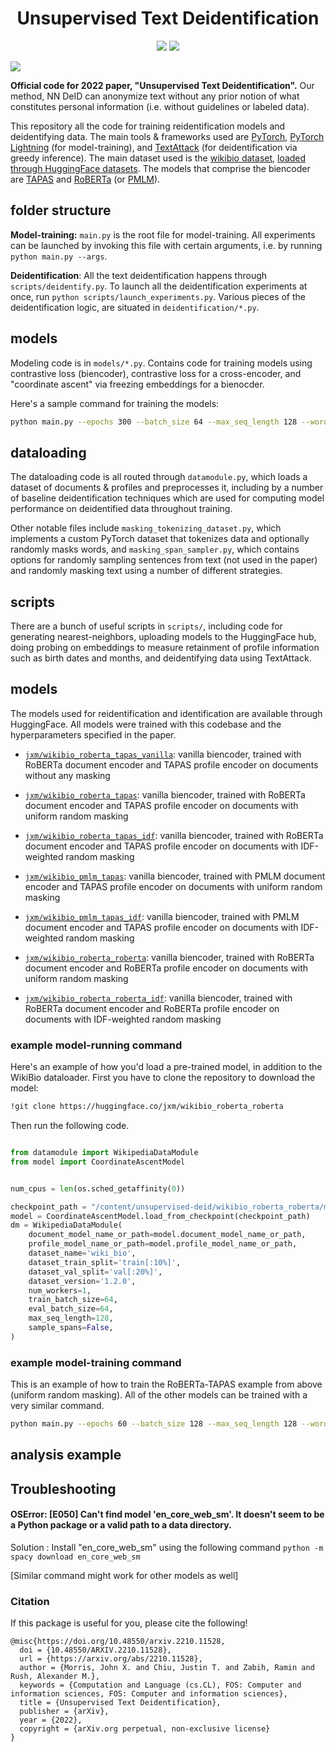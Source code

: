 <h1 align="center"> Unsupervised Text Deidentification </h1>

<p align="center">
  <img src="https://img.shields.io/badge/license-mit-blue.svg">
  <img src="https://img.shields.io/badge/python-3.6--3.8-blue">
</p>  

<img src="https://github.com/jxmorris12/unsupervised-deid/blob/master/overview.svg">


<b>Official code for 2022 paper, "Unsupervised Text Deidentification".</b> Our method, NN DeID can anonymize text without any prior notion of what constitutes personal information (i.e. without guidelines or labeled data). 

This repository all the code for training reidentification models and deidentifying data. The main tools & frameworks used are [PyTorch](https://pytorch.org/), [PyTorch Lightning](https://github.com/Lightning-AI/lightning) (for model-training), and [TextAttack](https://github.com/QData/TextAttack) (for deidentification via greedy inference). The main dataset used is the [wikibio dataset](https://rlebret.github.io/wikipedia-biography-dataset/), [loaded through HuggingFace datasets](https://huggingface.co/datasets/wiki_bio). The models that comprise the biencoder are [TAPAS](https://github.com/google-research/tapas) and [RoBERTa](https://ai.facebook.com/blog/roberta-an-optimized-method-for-pretraining-self-supervised-nlp-systems/) (or [PMLM](https://arxiv.org/abs/2004.11579)).


## folder structure

**Model-training:**
`main.py` is the root file for model-training. All experiments can be launched by invoking this file with certain arguments, i.e. by running `python main.py --args`.

**Deidentification**:
All the text deidentification happens through `scripts/deidentify.py`. To launch all the deidentification experiments at once, run `python scripts/launch_experiments.py`. Various pieces of the deidentification logic, are situated in `deidentification/*.py`.

## models

Modeling code is in `models/*.py`. Contains code for training models using contrastive loss (biencoder), contrastive loss for a cross-encoder, and "coordinate ascent" via freezing embeddings for a bienocder.

Here's a sample command for training the models:

```bash
python main.py --epochs 300 --batch_size 64 --max_seq_length 128 --word_dropout_ratio 0.8 --word_dropout_perc -1.0 --document_model_name roberta --profile_model_name tapas --dataset_name "wiki_bio" --dataset_train_split="train[:100%]" --learning_rate 1e-4 --num_validations_per_epoch 1 --loss coordinate_ascent --e 3072 --label_smoothing 0.01
```

## dataloading

The dataloading code is all routed through `datamodule.py`, which loads a dataset of documents & profiles and preprocesses it, including by a number of baseline deidentification techniques which are used for computing model performance on deidentified data throughout training. 

Other notable files include `masking_tokenizing_dataset.py`, which implements a custom PyTorch dataset that tokenizes data and optionally randomly masks words, and `masking_span_sampler.py`, which contains options for randomly sampling sentences from text (not used in the paper) and randomly masking text using a number of different strategies.

## scripts

There are a bunch of useful scripts in `scripts/`, including code for generating nearest-neighbors, uploading models to the HuggingFace hub, doing probing on embeddings to measure retainment of profile information such as birth dates and months, and deidentifying data using TextAttack.

## models

The models used for reidentification and identification are available through HuggingFace. All models were trained with this codebase and the hyperparameters specified in the paper.

- [`jxm/wikibio_roberta_tapas_vanilla`](https://huggingface.co/jxm/wikibio_roberta_tapas_vanilla): vanilla biencoder, trained with RoBERTa document encoder and TAPAS profile encoder on documents without any masking
- [`jxm/wikibio_roberta_tapas`](https://huggingface.co/jxm/wikibio_roberta_tapas): vanilla biencoder, trained with RoBERTa document encoder and TAPAS profile encoder on documents with uniform random masking
- [`jxm/wikibio_roberta_tapas_idf`](https://huggingface.co/jxm/wikibio_roberta_tapas_idf): vanilla biencoder, trained with RoBERTa document encoder and TAPAS profile encoder on documents with IDF-weighted random masking

- [`jxm/wikibio_pmlm_tapas`](https://huggingface.co/jxm/wikibio_pmlm_tapas): vanilla biencoder, trained with PMLM document encoder and TAPAS profile encoder on documents with uniform random masking
- [`jxm/wikibio_pmlm_tapas_idf`](https://huggingface.co/jxm/wikibio_pmlm_tapas_idf): vanilla biencoder, trained with PMLM document encoder and TAPAS profile encoder on documents with IDF-weighted random masking

- [`jxm/wikibio_roberta_roberta`](https://huggingface.co/jxm/wikibio_roberta_roberta): vanilla biencoder, trained with RoBERTa document encoder and RoBERTa profile encoder on documents with uniform random masking
- [`jxm/wikibio_roberta_roberta_idf`](https://huggingface.co/jxm/wikibio_roberta_roberta_idf): vanilla biencoder, trained with RoBERTa document encoder and RoBERTa profile encoder on documents with IDF-weighted random masking


### example model-running command

Here's an example of how you'd load a pre-trained model, in addition to the WikiBio dataloader. First you have to clone the repository to download the model:
```bash
!git clone https://huggingface.co/jxm/wikibio_roberta_roberta
```

Then run the following code.

```python

from datamodule import WikipediaDataModule
from model import CoordinateAscentModel


num_cpus = len(os.sched_getaffinity(0))

checkpoint_path = "/content/unsupervised-deid/wikibio_roberta_roberta/model.ckpt"
model = CoordinateAscentModel.load_from_checkpoint(checkpoint_path)
dm = WikipediaDataModule(
    document_model_name_or_path=model.document_model_name_or_path,
    profile_model_name_or_path=model.profile_model_name_or_path,
    dataset_name='wiki_bio',
    dataset_train_split='train[:10%]',
    dataset_val_split='val[:20%]',
    dataset_version='1.2.0',
    num_workers=1,
    train_batch_size=64,
    eval_batch_size=64,
    max_seq_length=128,
    sample_spans=False,
)
```

### example model-training command

This is an example of how to train the RoBERTa-TAPAS example from above (uniform random masking). All of the other models can be trained with a very similar command.

```bash
python main.py --epochs 60 --batch_size 128 --max_seq_length 128 --word_dropout_ratio 1.0 --word_dropout_perc -1.0 --document_model_name roberta --profile_model_name tapas --dataset_train_split="train[:100%]" --learning_rate 1e-4 --num_validations_per_epoch 1 --loss coordinate_ascent --e 3072 --label_smoothing 0.01
```

## analysis example

## Troubleshooting

#### OSError: [E050] Can't find model 'en_core_web_sm'. It doesn't seem to be a Python package or a valid path to a data directory.

Solution : Install "en_core_web_sm" using the following command
```python -m spacy download en_core_web_sm```

[Similar command might work for other models as well]


### Citation

If this package is useful for you, please cite the following!

```
@misc{https://doi.org/10.48550/arxiv.2210.11528,
  doi = {10.48550/ARXIV.2210.11528},
  url = {https://arxiv.org/abs/2210.11528},
  author = {Morris, John X. and Chiu, Justin T. and Zabih, Ramin and Rush, Alexander M.},
  keywords = {Computation and Language (cs.CL), FOS: Computer and information sciences, FOS: Computer and information sciences},
  title = {Unsupervised Text Deidentification},
  publisher = {arXiv},
  year = {2022}, 
  copyright = {arXiv.org perpetual, non-exclusive license}
}
```
